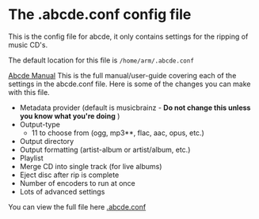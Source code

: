 # The .abcde.conf config file

 This is the config file for abcde, it only contains settings for the ripping of music CD's.

The default location for this file is `/home/arm/.abcde.conf`

[Abcde Manual](https://linux.die.net/man/1/abcde) This is the full manual/user-guide covering each of the settings in the abcde.conf file.
Here is some of the changes you can make with this file.

  - Metadata provider (default is musicbrainz - **Do not change this unless you know what you're doing** )
  - Output-type
    - 11 to choose from (ogg, mp3**, flac, aac, opus, etc.)
  - Output directory
  - Output formatting (artist-album or artist/album, etc.)
  - Playlist
  - Merge CD into single track (for live albums)
  - Eject disc after rip is complete
  - Number of encoders to run at once
  - Lots of advanced settings



You can view the full file here  [.abcde.conf](https://github.com/automatic-ripping-machine/automatic-ripping-machine/blob/main/setup/.abcde.conf)
